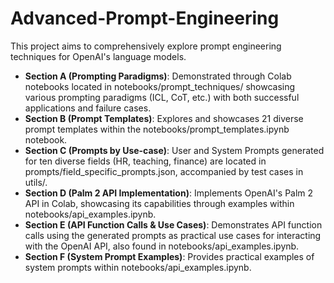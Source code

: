 # Advanced-Prompt-Engineering

This project aims to comprehensively explore prompt engineering techniques for OpenAI's language models.

- **Section A (Prompting Paradigms)**: Demonstrated through Colab notebooks located in notebooks/prompt_techniques/ showcasing various prompting paradigms (ICL, CoT, etc.) with both successful applications and failure cases.
- **Section B (Prompt Templates)**: Explores and showcases 21 diverse prompt templates within the notebooks/prompt_templates.ipynb notebook.
- **Section C (Prompts by Use-case)**: User and System Prompts generated for ten diverse fields (HR, teaching, finance) are located in prompts/field_specific_prompts.json, accompanied by test cases in utils/.
- **Section D (Palm 2 API Implementation)**: Implements OpenAI's Palm 2 API in Colab, showcasing its capabilities through examples within notebooks/api_examples.ipynb.
- **Section E (API Function Calls & Use Cases)**: Demonstrates API function calls using the generated prompts as practical use cases for interacting with the OpenAI API, also found in notebooks/api_examples.ipynb.
- **Section F (System Prompt Examples)**: Provides practical examples of system prompts within notebooks/api_examples.ipynb.
